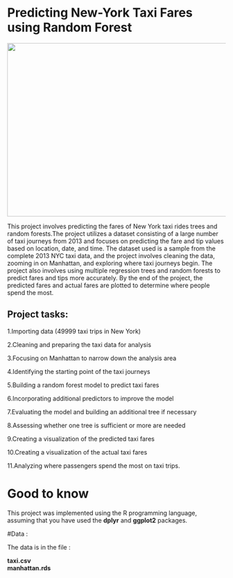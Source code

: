 # Predicting New-York Taxi Fares using Random Forest 

<p align="center">
    <img src="https://user-images.githubusercontent.com/48359677/236162555-45e5a078-4d69-4357-8d43-4ecac94ee3e2.jpg" width='900' height="400"/>
</p>

This project involves predicting the fares of New York taxi rides trees and random forests.The project utilizes a dataset consisting of a large number of taxi journeys from 2013 and focuses on predicting the fare and tip values based on location, date, and time. The dataset used is a sample from the complete 2013 NYC taxi data, and the project involves cleaning the data, zooming in on Manhattan, and exploring where taxi journeys begin. The project also involves using multiple regression trees and random forests to predict fares and tips more accurately. By the end of the project, the predicted fares and actual fares are plotted to determine where people spend the most.

## Project tasks:

1.Importing data (49999 taxi trips in New York)

2.Cleaning and preparing the taxi data for analysis

3.Focusing on Manhattan to narrow down the analysis area

4.Identifying the starting point of the taxi journeys

5.Building a random forest model to predict taxi fares

6.Incorporating additional predictors to improve the model

7.Evaluating the model and building an additional tree if necessary

8.Assessing whether one tree is sufficient or more are needed

9.Creating a visualization of the predicted taxi fares

10.Creating a visualization of the actual taxi fares

11.Analyzing where passengers spend the most on taxi trips.

# Good to know
This project was implemented using the R programming language, assuming that you have used the **dplyr** and **ggplot2** packages.

#Data :

The data is in the file :

**taxi.csv**                                                                                                                                                                     
**manhattan.rds**
